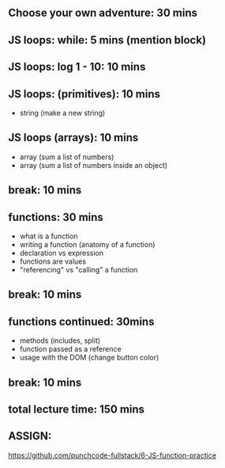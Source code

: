 ## Choose your own adventure: 30 mins

## JS loops: while: 5 mins (mention block)

## JS loops: log 1 - 10: 10 mins
## JS loops: (primitives): 10 mins
- string (make a new string)
## JS loops (arrays): 10 mins
- array (sum a list of numbers)
- array (sum a list of numbers inside an object)

## break: 10 mins

## functions: 30 mins
- what is a function
- writing a function (anatomy of a function)
- declaration vs expression
- functions are values
- "referencing" vs "calling" a function

## break: 10 mins

## functions continued: 30mins
- methods (includes, split)
- function passed as a reference
- usage with the DOM (change button color)

## break: 10 mins

## total lecture time: 150 mins

## ASSIGN:
https://github.com/punchcode-fullstack/6-JS-function-practice